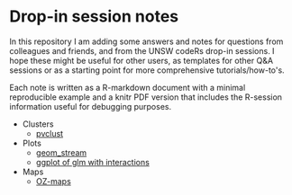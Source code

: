 # Drop-in session notes

In this repository I am adding some answers and notes for questions from colleagues and friends, and from the UNSW codeRs drop-in sessions. I hope these might be useful for other users, as templates for other Q&A sessions or as a starting point for more comprehensive tutorials/how-to's.

Each note is written as a R-markdown document with a minimal reproducible example and a knitr PDF version that includes the R-session information useful for debugging purposes.

* Clusters
  * [pvclust](clusters/pvclust-dendrogram-plot.Rmd)
* Plots
  * [geom_stream](ggplots/ggstream_labels.Rmd)
  * [ggplot of glm with interactions](ggplots/ggplot-glm-interactions.Rmd)
* Maps
  * [OZ-maps](maps/ozmaps-with-points.Rmd)
